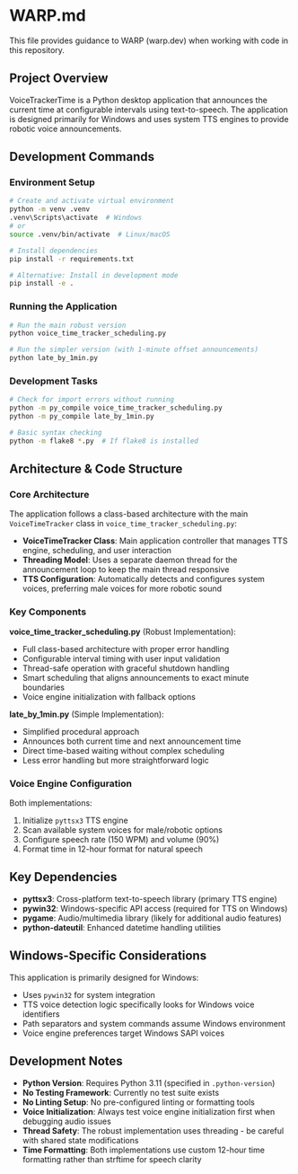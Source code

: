 # WARP.md

This file provides guidance to WARP (warp.dev) when working with code in this repository.

## Project Overview

VoiceTrackerTime is a Python desktop application that announces the current time at configurable intervals using text-to-speech. The application is designed primarily for Windows and uses system TTS engines to provide robotic voice announcements.

## Development Commands

### Environment Setup
```bash
# Create and activate virtual environment
python -m venv .venv
.venv\Scripts\activate  # Windows
# or
source .venv/bin/activate  # Linux/macOS

# Install dependencies
pip install -r requirements.txt

# Alternative: Install in development mode
pip install -e .
```

### Running the Application
```bash
# Run the main robust version
python voice_time_tracker_scheduling.py

# Run the simpler version (with 1-minute offset announcements)
python late_by_1min.py
```

### Development Tasks
```bash
# Check for import errors without running
python -m py_compile voice_time_tracker_scheduling.py
python -m py_compile late_by_1min.py

# Basic syntax checking
python -m flake8 *.py  # If flake8 is installed
```

## Architecture & Code Structure

### Core Architecture
The application follows a class-based architecture with the main `VoiceTimeTracker` class in `voice_time_tracker_scheduling.py`:

- **VoiceTimeTracker Class**: Main application controller that manages TTS engine, scheduling, and user interaction
- **Threading Model**: Uses a separate daemon thread for the announcement loop to keep the main thread responsive
- **TTS Configuration**: Automatically detects and configures system voices, preferring male voices for more robotic sound

### Key Components

**voice_time_tracker_scheduling.py** (Robust Implementation):
- Full class-based architecture with proper error handling
- Configurable interval timing with user input validation
- Thread-safe operation with graceful shutdown handling
- Smart scheduling that aligns announcements to exact minute boundaries
- Voice engine initialization with fallback options

**late_by_1min.py** (Simple Implementation):
- Simplified procedural approach
- Announces both current time and next announcement time
- Direct time-based waiting without complex scheduling
- Less error handling but more straightforward logic

### Voice Engine Configuration
Both implementations:
1. Initialize `pyttsx3` TTS engine
2. Scan available system voices for male/robotic options
3. Configure speech rate (150 WPM) and volume (90%)
4. Format time in 12-hour format for natural speech

## Key Dependencies

- **pyttsx3**: Cross-platform text-to-speech library (primary TTS engine)
- **pywin32**: Windows-specific API access (required for TTS on Windows)
- **pygame**: Audio/multimedia library (likely for additional audio features)
- **python-dateutil**: Enhanced datetime handling utilities

## Windows-Specific Considerations

This application is primarily designed for Windows:
- Uses `pywin32` for system integration
- TTS voice detection logic specifically looks for Windows voice identifiers
- Path separators and system commands assume Windows environment
- Voice engine preferences target Windows SAPI voices

## Development Notes

- **Python Version**: Requires Python 3.11 (specified in `.python-version`)
- **No Testing Framework**: Currently no test suite exists
- **No Linting Setup**: No pre-configured linting or formatting tools
- **Voice Initialization**: Always test voice engine initialization first when debugging audio issues
- **Thread Safety**: The robust implementation uses threading - be careful with shared state modifications
- **Time Formatting**: Both implementations use custom 12-hour time formatting rather than strftime for speech clarity
